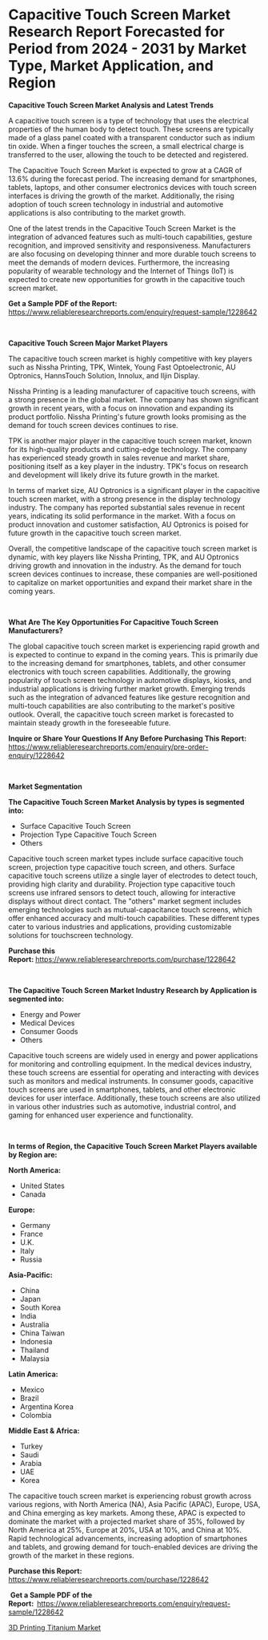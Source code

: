<p><h1>Capacitive Touch Screen Market Research Report Forecasted for Period from 2024 -  2031 by Market Type, Market Application, and Region</h1></p><p><strong>Capacitive Touch Screen Market Analysis and Latest Trends</strong></p>
<p><p>A capacitive touch screen is a type of technology that uses the electrical properties of the human body to detect touch. These screens are typically made of a glass panel coated with a transparent conductor such as indium tin oxide. When a finger touches the screen, a small electrical charge is transferred to the user, allowing the touch to be detected and registered.</p><p>The Capacitive Touch Screen Market is expected to grow at a CAGR of 13.6% during the forecast period. The increasing demand for smartphones, tablets, laptops, and other consumer electronics devices with touch screen interfaces is driving the growth of the market. Additionally, the rising adoption of touch screen technology in industrial and automotive applications is also contributing to the market growth.</p><p>One of the latest trends in the Capacitive Touch Screen Market is the integration of advanced features such as multi-touch capabilities, gesture recognition, and improved sensitivity and responsiveness. Manufacturers are also focusing on developing thinner and more durable touch screens to meet the demands of modern devices. Furthermore, the increasing popularity of wearable technology and the Internet of Things (IoT) is expected to create new opportunities for growth in the capacitive touch screen market.</p></p>
<p><strong>Get a Sample PDF of the Report:&nbsp;</strong> <a href="https://www.reliableresearchreports.com/enquiry/request-sample/1228642">https://www.reliableresearchreports.com/enquiry/request-sample/1228642</a></p>
<p>&nbsp;</p>
<p><strong>Capacitive Touch Screen Major Market Players</strong></p>
<p><p>The capacitive touch screen market is highly competitive with key players such as Nissha Printing, TPK, Wintek, Young Fast Optoelectronic, AU Optronics, HannsTouch Solution, Innolux, and Iljin Display. </p><p>Nissha Printing is a leading manufacturer of capacitive touch screens, with a strong presence in the global market. The company has shown significant growth in recent years, with a focus on innovation and expanding its product portfolio. Nissha Printing's future growth looks promising as the demand for touch screen devices continues to rise.</p><p>TPK is another major player in the capacitive touch screen market, known for its high-quality products and cutting-edge technology. The company has experienced steady growth in sales revenue and market share, positioning itself as a key player in the industry. TPK's focus on research and development will likely drive its future growth in the market.</p><p>In terms of market size, AU Optronics is a significant player in the capacitive touch screen market, with a strong presence in the display technology industry. The company has reported substantial sales revenue in recent years, indicating its solid performance in the market. With a focus on product innovation and customer satisfaction, AU Optronics is poised for future growth in the capacitive touch screen market.</p><p>Overall, the competitive landscape of the capacitive touch screen market is dynamic, with key players like Nissha Printing, TPK, and AU Optronics driving growth and innovation in the industry. As the demand for touch screen devices continues to increase, these companies are well-positioned to capitalize on market opportunities and expand their market share in the coming years.</p></p>
<p>&nbsp;</p>
<p><strong>What Are The Key Opportunities For Capacitive Touch Screen Manufacturers?</strong></p>
<p><p>The global capacitive touch screen market is experiencing rapid growth and is expected to continue to expand in the coming years. This is primarily due to the increasing demand for smartphones, tablets, and other consumer electronics with touch screen capabilities. Additionally, the growing popularity of touch screen technology in automotive displays, kiosks, and industrial applications is driving further market growth. Emerging trends such as the integration of advanced features like gesture recognition and multi-touch capabilities are also contributing to the market's positive outlook. Overall, the capacitive touch screen market is forecasted to maintain steady growth in the foreseeable future.</p></p>
<p><strong>Inquire or Share Your Questions If Any Before Purchasing This Report:</strong> <a href="https://www.reliableresearchreports.com/enquiry/pre-order-enquiry/1228642">https://www.reliableresearchreports.com/enquiry/pre-order-enquiry/1228642</a></p>
<p>&nbsp;</p>
<p><strong>Market Segmentation</strong></p>
<p><strong>The Capacitive Touch Screen Market Analysis by types is segmented into:</strong></p>
<p><ul><li>Surface Capacitive Touch Screen</li><li>Projection Type Capacitive Touch Screen</li><li>Others</li></ul></p>
<p><p>Capacitive touch screen market types include surface capacitive touch screen, projection type capacitive touch screen, and others. Surface capacitive touch screens utilize a single layer of electrodes to detect touch, providing high clarity and durability. Projection type capacitive touch screens use infrared sensors to detect touch, allowing for interactive displays without direct contact. The "others" market segment includes emerging technologies such as mutual-capacitance touch screens, which offer enhanced accuracy and multi-touch capabilities. These different types cater to various industries and applications, providing customizable solutions for touchscreen technology.</p></p>
<p><strong>Purchase this Report:&nbsp;</strong><a href="https://www.reliableresearchreports.com/purchase/1228642">https://www.reliableresearchreports.com/purchase/1228642</a></p>
<p>&nbsp;</p>
<p><strong>The Capacitive Touch Screen Market Industry Research by Application is segmented into:</strong></p>
<p><ul><li>Energy and Power</li><li>Medical Devices</li><li>Consumer Goods</li><li>Others</li></ul></p>
<p><p>Capacitive touch screens are widely used in energy and power applications for monitoring and controlling equipment. In the medical devices industry, these touch screens are essential for operating and interacting with devices such as monitors and medical instruments. In consumer goods, capacitive touch screens are used in smartphones, tablets, and other electronic devices for user interface. Additionally, these touch screens are also utilized in various other industries such as automotive, industrial control, and gaming for enhanced user experience and functionality.</p></p>
<p>&nbsp;</p>
<p><strong>In terms of Region, the Capacitive Touch Screen Market Players available by Region are:</strong></p>
<p>
    <p> <strong> North America: </strong>
        <ul>
            <li>United States</li>
            <li>Canada</li>
        </ul>
        </p> 
    <p> <strong> Europe: </strong>
        <ul>
            <li>Germany</li>
            <li>France</li>
            <li>U.K.</li>
            <li>Italy</li>
            <li>Russia</li>
        </ul>
        </p> 
    <p> <strong> Asia-Pacific: </strong>
        <ul>
            <li>China</li>
            <li>Japan</li>
            <li>South Korea</li>
            <li>India</li>
            <li>Australia</li>
            <li>China Taiwan</li>
            <li>Indonesia</li>
            <li>Thailand</li>
            <li>Malaysia</li>
        </ul>
        </p> 
    <p> <strong> Latin America: </strong>
        <ul>
            <li>Mexico</li>
            <li>Brazil</li>
            <li>Argentina Korea</li>
            <li>Colombia</li>
        </ul>
        </p> 
    <p> <strong> Middle East & Africa: </strong>
        <ul>
            <li>Turkey</li>
            <li>Saudi</li>
            <li>Arabia</li>
            <li>UAE</li>
            <li>Korea</li>
        </ul>
    </p>
    </p>
<p><p>The capacitive touch screen market is experiencing robust growth across various regions, with North America (NA), Asia Pacific (APAC), Europe, USA, and China emerging as key markets. Among these, APAC is expected to dominate the market with a projected market share of 35%, followed by North America at 25%, Europe at 20%, USA at 10%, and China at 10%. Rapid technological advancements, increasing adoption of smartphones and tablets, and growing demand for touch-enabled devices are driving the growth of the market in these regions.</p></p>
<p><strong>Purchase this Report: </strong><a href="https://www.reliableresearchreports.com/purchase/1228642">https://www.reliableresearchreports.com/purchase/1228642</a></p>
<p>&nbsp;<strong>Get a Sample PDF of the Report:&nbsp;&nbsp;</strong><a href="https://www.reliableresearchreports.com/enquiry/request-sample/1228642">https://www.reliableresearchreports.com/enquiry/request-sample/1228642</a></p>
<p><strong></strong></p>
<p><p><a href="https://invited-way-688.notion.site/3D-Printing-Titanium-Market-Analysis-and-Market-Size-Global-Industry-Overview-Market-Segmentation--00cdf431ff3a4da2918ccd809a3db8ea">3D Printing Titanium Market</a></p></p>